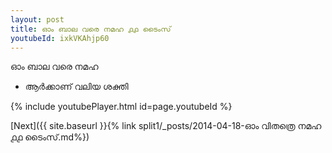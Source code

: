 ```yaml
---
layout: post
title: ഓം ബാല വരെ നമഹ ൧൧ ടൈംസ്
youtubeId: ixkVKAhjp60
---
```

 
 
 ഓം ബാല വരെ നമഹ 
 
 -  ആർക്കാണ് വലിയ ശക്തി 
 
  
 
  
 
 
 
 
 
 


{% include youtubePlayer.html id=page.youtubeId %}
 
[Next]({{ site.baseurl }}{% link  split1/_posts/2014-04-18-ഓം വിതത്രെ നമഹ ൧൧ ടൈംസ്.md%})
 
